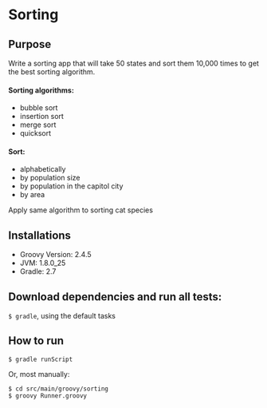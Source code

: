 # Sorting

## Purpose

Write a sorting app that will take 50 states and sort them 10,000 times to get the best sorting algorithm.  

#### Sorting algorithms:

- bubble sort
- insertion sort
- merge sort
- quicksort

#### Sort:  

- alphabetically 
- by population size
- by population in the capitol city
- by area

Apply same algorithm to sorting cat species 

## Installations
- Groovy Version: 2.4.5 
- JVM: 1.8.0_25
- Gradle: 2.7

## Download dependencies and run all tests: 
```$ gradle```, using the default tasks

## How to run

```$ gradle runScript```

Or, most manually: 

```
$ cd src/main/groovy/sorting
$ groovy Runner.groovy
```

